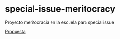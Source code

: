 # special-issue-meritocracy
 Proyecto meritocracia en la escuela para special issue

[Propuesta](https://educacion-meritocracia.github.io/special-issue-meritocracy/processing/descriptivos.html)
